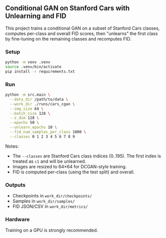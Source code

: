 ## Conditional GAN on Stanford Cars with Unlearning and FID

This project trains a conditional GAN on a subset of Stanford Cars classes, computes per-class and overall FID scores, then "unlearns" the first class by fine-tuning on the remaining classes and recomputes FID.

### Setup

```bash
python -m venv .venv
source .venv/bin/activate
pip install -r requirements.txt
```

### Run

```bash
python -m src.main \
  --data_dir /path/to/data \
  --work_dir ./runs/cars_cgan \
  --img_size 64 \
  --batch_size 128 \
  --z_dim 128 \
  --epochs 50 \
  --unlearn_epochs 10 \
  --fid_num_samples_per_class 1000 \
  --classes 0 1 2 3 4 5 6 7 8 9
```

Notes:
- The `--classes` are Stanford Cars class indices (0..195). The first index is treated as `c1` and will be unlearned.
- Images are resized to 64×64 for DCGAN-style training.
- FID is computed per-class (using the test split) and overall.

### Outputs

- Checkpoints in `work_dir/checkpoints/`
- Samples in `work_dir/samples/`
- FID JSON/CSV in `work_dir/metrics/`

### Hardware

Training on a GPU is strongly recommended.


